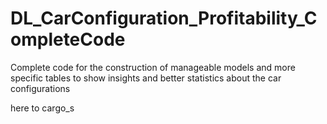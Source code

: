 # DL_CarConfiguration_Profitability_CompleteCode
Complete code for the construction of manageable models and more specific tables to show insights and better statistics about the car configurations


here to cargo_s
